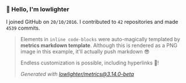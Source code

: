 ### 👋 Hello, I'm lowlighter

I joined GitHub on `20/10/2016`.
I contributed to `42` repositories and made `4539` commits.

> Elements in `inline code-blocks` were auto-magically templated by **metrics markdown template**.
> Although this is rendered as a PNG image in this example, it'll actually push markdown 😎
>
> Endless customization is possible, including hyperlinks 🎉!
>
> *Generated with [lowlighter/metrics@3.14.0-beta](https://github.com/lowlighter/metrics)*
